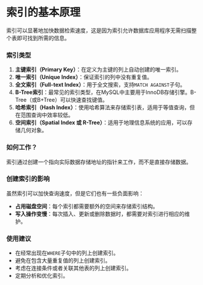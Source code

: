 # 索引的基本原理 

索引可以显著地加快数据检索速度，这是因为索引允许数据库应用程序无需扫描整个表即可找到所需的信息。

### 索引类型

1. **主键索引（Primary Key）**：在定义为主键的列上自动创建的唯一索引。
2. **唯一索引（Unique Index）**：保证索引的列中没有重复值。
3. **全文索引（Full-text Index）**：用于全文搜索，支持`MATCH AGAINST`子句。
4. **B-Tree索引**：最常见的索引类型，在MySQL中主要用于InnoDB存储引擎。B-Tree（或B+Tree）可以快速查找键值。
5. **哈希索引（Hash Index）**：使用哈希算法来存储索引表，适用于等值查询，但在范围查询中效率较低。
6. **空间索引（Spatial Index 或 R-Tree）**：适用于地理信息系统的应用，可以存储几何对象。

### 如何工作？

索引通过创建一个指向实际数据存储地址的指针来工作，而不是直接存储数据。

### 创建索引的影响

虽然索引可以加快查询速度，但是它们也有一些负面影响：

- **占用磁盘空间**：每个索引都需要额外的空间来存储索引结构。
- **写入操作变慢**：每次插入、更新或删除数据时，都需要对索引进行相应的维护。

### 使用建议

- 在经常出现在`WHERE`子句中的列上创建索引。
- 避免在包含大量重复值的列上创建索引。
- 考虑在连接条件或者关联其他表的列上创建索引。
- 定期分析和优化索引。